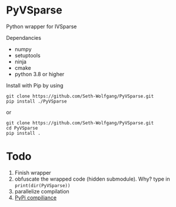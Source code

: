 # PyVSparse


Python wrapper for IVSparse 

Dependancies
- numpy
- setuptools
- ninja
- cmake
- python 3.8 or higher


Install with Pip by using
```
git clone https://github.com/Seth-Wolfgang/PyVSparse.git
pip install ./PyVSparse
```
or 
```
git clone https://github.com/Seth-Wolfgang/PyVSparse.git
cd PyVSparse
pip install .
```

# Todo
1. Finish wrapper
2. obfuscate the wrapped code (hidden submodule). Why? type in  `print(dir(PyVSparse))` 
3. parallelize compilation
4. [PyPi compiliance](https://packaging.python.org/en/latest/tutorials/packaging-projects/)
